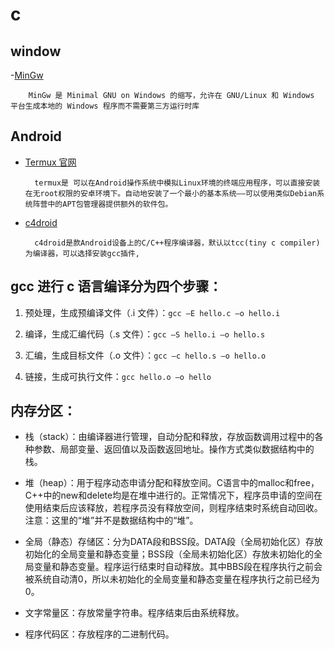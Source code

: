 # c

## window

-[MinGw](http://sourceforge.net/projects/mingw/files/)

        MinGw 是 Minimal GNU on Windows 的缩写，允许在 GNU/Linux 和 Windows 平台生成本地的 Windows 程序而不需要第三方运行时库

## Android

- [Termux 官网](https://termux.com/)

        termux是 可以在Android操作系统中模拟Linux环境的终端应用程序，可以直接安装在无root权限的安卓环境下。自动地安装了一个最小的基本系统——可以使用类似Debian系统阵营中的APT包管理器提供额外的软件包。

- [c4droid](play.google.com)

        c4droid是款Android设备上的C/C++程序编译器，默认以tcc(tiny c compiler)为编译器，可以选择安装gcc插件,

## gcc 进行 c 语言编译分为四个步骤：

1. 预处理，生成预编译文件（.i 文件）：`gcc –E hello.c –o hello.i`

2. 编译，生成汇编代码（.s 文件）：`gcc –S hello.i –o hello.s`

3. 汇编，生成目标文件（.o 文件）：`gcc –c hello.s –o hello.o`

4. 链接，生成可执行文件：`gcc hello.o –o hello`

## 内存分区：

- 栈（stack）：由编译器进行管理，自动分配和释放，存放函数调用过程中的各种参数、局部变量、返回值以及函数返回地址。操作方式类似数据结构中的栈。

- 堆（heap）：用于程序动态申请分配和释放空间。C语言中的malloc和free，C++中的new和delete均是在堆中进行的。正常情况下，程序员申请的空间在使用结束后应该释放，若程序员没有释放空间，则程序结束时系统自动回收。注意：这里的“堆”并不是数据结构中的“堆”。

- 全局（静态）存储区：分为DATA段和BSS段。DATA段（全局初始化区）存放初始化的全局变量和静态变量；BSS段（全局未初始化区）存放未初始化的全局变量和静态变量。程序运行结束时自动释放。其中BBS段在程序执行之前会被系统自动清0，所以未初始化的全局变量和静态变量在程序执行之前已经为0。

- 文字常量区：存放常量字符串。程序结束后由系统释放。

- 程序代码区：存放程序的二进制代码。